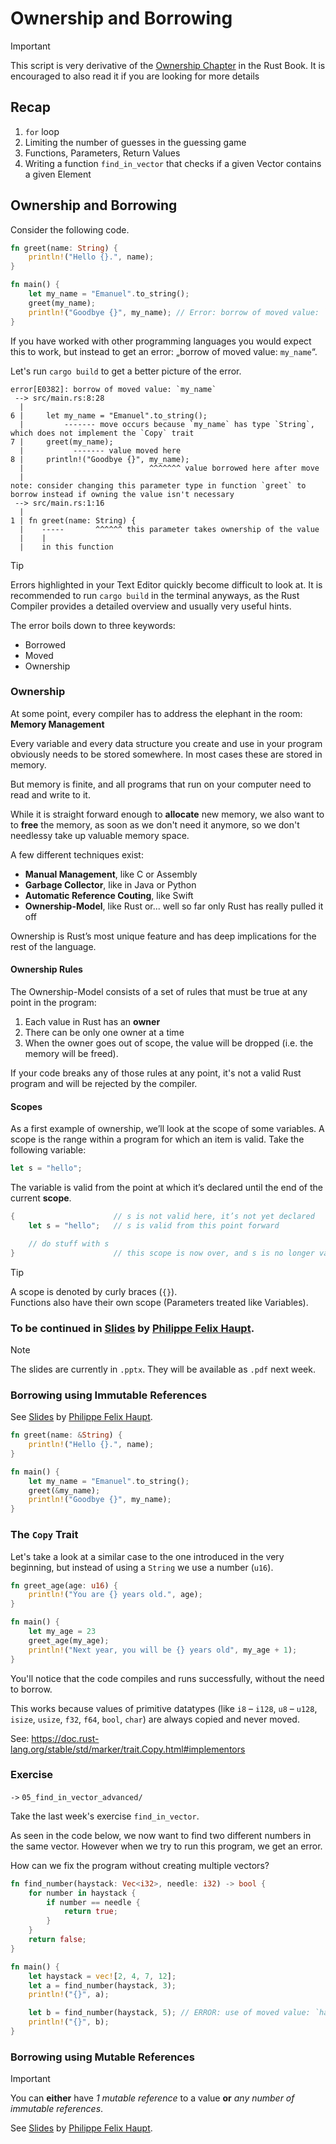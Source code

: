 # Ownership and Borrowing

> [!IMPORTANT]
> This script is very derivative of the [Ownership Chapter](https://doc.rust-lang.org/book/ch04-00-understanding-ownership.html#understanding-ownership) in the Rust Book.
> It is encouraged to also read it if you are looking for more details

## Recap

1. `for` loop
2. Limiting the number of guesses in the guessing game
3. Functions, Parameters, Return Values
4. Writing a function `find_in_vector` that checks if a given Vector contains a given Element

## Ownership and Borrowing

Consider the following code.

```rust
fn greet(name: String) {
    println!("Hello {}.", name);
}

fn main() {
    let my_name = "Emanuel".to_string();
    greet(my_name);
    println!("Goodbye {}", my_name); // Error: borrow of moved value: `my_name`
}
```

If you have worked with other programming languages you would expect this to work,
but instead to get an error: „borrow of moved value: `my_name`“.

Let's run `cargo build` to get a better picture of the error.

```console
error[E0382]: borrow of moved value: `my_name`
 --> src/main.rs:8:28
  |
6 |     let my_name = "Emanuel".to_string();
  |         ------- move occurs because `my_name` has type `String`, which does not implement the `Copy` trait
7 |     greet(my_name);
  |           ------- value moved here
8 |     println!("Goodbye {}", my_name);
  |                            ^^^^^^^ value borrowed here after move
  |
note: consider changing this parameter type in function `greet` to borrow instead if owning the value isn't necessary
 --> src/main.rs:1:16
  |
1 | fn greet(name: String) {
  |    -----       ^^^^^^ this parameter takes ownership of the value
  |    |
  |    in this function
```

> [!TIP]
> Errors highlighted in your Text Editor quickly become difficult to look at.
> It is recommended to run `cargo build` in the terminal anyways,
> as the Rust Compiler provides a detailed overview and usually very useful hints.

The error boils down to three keywords:

-   Borrowed
-   Moved
-   Ownership

### Ownership

At some point, every compiler has to address the elephant in the room: **Memory Management**

Every variable and every data structure you create and use in your program obviously needs to be stored somewhere.
In most cases these are stored in memory.

But memory is finite, and all programs that run on your computer need to read and write to it.

While it is straight forward enough to **allocate** new memory, we also want to to **free** the memory,
as soon as we don't need it anymore, so we don't needlessy take up valuable memory space.

A few different techniques exist:

-   **Manual Management**, like C or Assembly
-   **Garbage Collector**, like in Java or Python
-   **Automatic Reference Couting**, like Swift
-   **Ownership-Model**, like Rust or... well so far only Rust has really pulled it off

Ownership is Rust’s most unique feature and has deep implications for the rest of the language.

#### Ownership Rules

The Ownership-Model consists of a set of rules that must be true at any point in the program:

1. Each value in Rust has an **owner**
2. There can be only one owner at a time
3. When the owner goes out of scope, the value will be dropped (i.e. the memory will be freed).

If your code breaks any of those rules at any point, it's not a valid Rust program and will be rejected by the compiler.

#### Scopes

As a first example of ownership, we’ll look at the scope of some variables.
A scope is the range within a program for which an item is valid. Take the following variable:

```rust
let s = "hello";
```

The variable is valid from the point at which it’s declared until the end of the current **scope**.

```rust
{                      // s is not valid here, it’s not yet declared
    let s = "hello";   // s is valid from this point forward

    // do stuff with s
}                      // this scope is now over, and s is no longer valid
```

> [!TIP]
> A scope is denoted by curly braces (`{}`).  
> Functions also have their own scope (Parameters treated like Variables).

### To be continued in [Slides](https://github.com/pfhaupt/progkurs/blob/master/rust-beginner/05%20-%20Ownership%20and%20Borrow%20Checker/05%20-%20RUSTikales%20Rust%20for%20beginners.pptx) by [Philippe Felix Haupt](https://github.com/pfhaupt).

> [!NOTE]
> The slides are currently in `.pptx`.
> They will be available as `.pdf` next week.

### Borrowing using Immutable References

See [Slides](https://github.com/pfhaupt/progkurs/blob/master/rust-beginner/05%20-%20Ownership%20and%20Borrow%20Checker/05%20-%20RUSTikales%20Rust%20for%20beginners.pptx) by [Philippe Felix Haupt](https://github.com/pfhaupt).

```rust
fn greet(name: &String) {
    println!("Hello {}.", name);
}

fn main() {
    let my_name = "Emanuel".to_string();
    greet(&my_name);
    println!("Goodbye {}", my_name);
}
```

### The `Copy` Trait

Let's take a look at a similar case to the one introduced in the very beginning, but instead of using a `String` we use a number (`u16`).

```rust
fn greet_age(age: u16) {
    println!("You are {} years old.", age);
}

fn main() {
    let my_age = 23
    greet_age(my_age);
    println!("Next year, you will be {} years old", my_age + 1);
}
```

You'll notice that the code compiles and runs successfully, without the need to borrow.

This works because values of primitive datatypes (like `i8` &ndash; `i128`, `u8` &ndash; `u128`, `isize`, `usize`, `f32`, `f64`, `bool`, `char`) are always copied and never moved.

See: https://doc.rust-lang.org/stable/std/marker/trait.Copy.html#implementors

### Exercise

`->` `05_find_in_vector_advanced/`

Take the last week's exercise `find_in_vector`.

As seen in the code below, we now want to find two different numbers in the same vector.
However when we try to run this program, we get an error.

How can we fix the program without creating multiple vectors?

```rust
fn find_number(haystack: Vec<i32>, needle: i32) -> bool {
    for number in haystack {
        if number == needle {
            return true;
        }
    }
    return false;
}

fn main() {
    let haystack = vec![2, 4, 7, 12];
    let a = find_number(haystack, 3);
    println!("{}", a);

    let b = find_number(haystack, 5); // ERROR: use of moved value: `haystack`
    println!("{}", b);
}
```

### Borrowing using Mutable References

> [!Important]
> You can **either** have _1 mutable reference_ to a value **or** _any number of immutable references_.

See [Slides](https://github.com/pfhaupt/progkurs/blob/master/rust-beginner/05%20-%20Ownership%20and%20Borrow%20Checker/05%20-%20RUSTikales%20Rust%20for%20beginners.pptx) by [Philippe Felix Haupt](https://github.com/pfhaupt).
